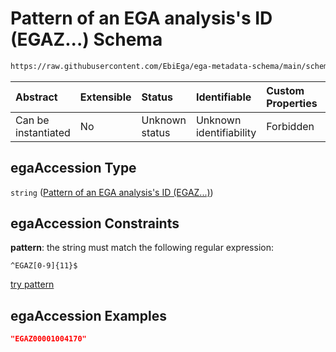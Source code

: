 # Pattern of an EGA analysis's ID (EGAZ...) Schema

```txt
https://raw.githubusercontent.com/EbiEga/ega-metadata-schema/main/schemas/EGA.common-definitions.json#/definitions/objectIdAndObjectTypeCheck/anyOf/8/properties/objectId/properties/egaAccession
```



| Abstract            | Extensible | Status         | Identifiable            | Custom Properties | Additional Properties | Access Restrictions | Defined In                                                                                           |
| :------------------ | :--------- | :------------- | :---------------------- | :---------------- | :-------------------- | :------------------ | :--------------------------------------------------------------------------------------------------- |
| Can be instantiated | No         | Unknown status | Unknown identifiability | Forbidden         | Allowed               | none                | [EGA.common-definitions.json\*](../../../schemas/EGA.common-definitions.json "open original schema") |

## egaAccession Type

`string` ([Pattern of an EGA analysis's ID (EGAZ...)](ega-4-definitions-check-that-the-objectids-accession-pattern-and-objecttype-match-anyof-analysis-objectid-and-objecttype-check-properties-objectid-properties-pattern-of-an-ega-analysiss-id-egaz.md))

## egaAccession Constraints

**pattern**: the string must match the following regular expression:&#x20;

```regexp
^EGAZ[0-9]{11}$
```

[try pattern](https://regexr.com/?expression=%5EEGAZ%5B0-9%5D%7B11%7D%24 "try regular expression with regexr.com")

## egaAccession Examples

```json
"EGAZ00001004170"
```
